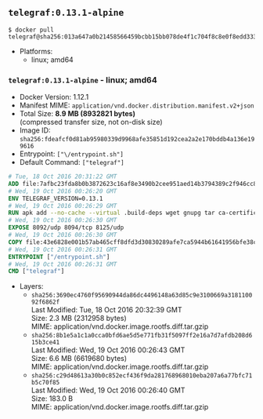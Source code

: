 ## `telegraf:0.13.1-alpine`

```console
$ docker pull telegraf@sha256:013a647a0b21458566459bcbb15bb078de4f1c704f8c8e0f8edd333abbf94173
```

-	Platforms:
	-	linux; amd64

### `telegraf:0.13.1-alpine` - linux; amd64

-	Docker Version: 1.12.1
-	Manifest MIME: `application/vnd.docker.distribution.manifest.v2+json`
-	Total Size: **8.9 MB (8932821 bytes)**  
	(compressed transfer size, not on-disk size)
-	Image ID: `sha256:fdeafcf0d81ab95980339d9968afe35851d192cea2a2e170bddb4a136e199616`
-	Entrypoint: `["\/entrypoint.sh"]`
-	Default Command: `["telegraf"]`

```dockerfile
# Tue, 18 Oct 2016 20:31:22 GMT
ADD file:7afbc23fda8b0b3872623c16af8e3490b2cee951aed14b3794389c2f946cc8c7 in / 
# Wed, 19 Oct 2016 00:26:20 GMT
ENV TELEGRAF_VERSION=0.13.1
# Wed, 19 Oct 2016 00:26:29 GMT
RUN apk add --no-cache --virtual .build-deps wget gnupg tar ca-certificates &&     update-ca-certificates &&     gpg --keyserver hkp://ha.pool.sks-keyservers.net         --recv-keys 05CE15085FC09D18E99EFB22684A14CF2582E0C5 &&     wget -q https://dl.influxdata.com/telegraf/releases/telegraf-${TELEGRAF_VERSION}-static_linux_amd64.tar.gz.asc &&     wget -q https://dl.influxdata.com/telegraf/releases/telegraf-${TELEGRAF_VERSION}-static_linux_amd64.tar.gz &&     gpg --batch --verify telegraf-${TELEGRAF_VERSION}-static_linux_amd64.tar.gz.asc telegraf-${TELEGRAF_VERSION}-static_linux_amd64.tar.gz &&     mkdir -p /usr/src /etc/telegraf &&     tar -C /usr/src -xzf telegraf-${TELEGRAF_VERSION}-static_linux_amd64.tar.gz &&     mv /usr/src/telegraf*/telegraf.conf /etc/telegraf/ &&     chmod +x /usr/src/telegraf*/* &&     cp -a /usr/src/telegraf*/* /usr/bin/ &&     rm -rf *.tar.gz* /usr/src /root/.gnupg &&     apk del .build-deps
# Wed, 19 Oct 2016 00:26:30 GMT
EXPOSE 8092/udp 8094/tcp 8125/udp
# Wed, 19 Oct 2016 00:26:30 GMT
COPY file:43e6828e001b57ab465cff8dfd3d30830289afe7ca5944b61641956bfe38cd1c in /entrypoint.sh 
# Wed, 19 Oct 2016 00:26:31 GMT
ENTRYPOINT ["/entrypoint.sh"]
# Wed, 19 Oct 2016 00:26:31 GMT
CMD ["telegraf"]
```

-	Layers:
	-	`sha256:3690ec4760f95690944da86dc4496148a63d85c9e3100669a318110092f6862f`  
		Last Modified: Tue, 18 Oct 2016 20:32:39 GMT  
		Size: 2.3 MB (2312958 bytes)  
		MIME: application/vnd.docker.image.rootfs.diff.tar.gzip
	-	`sha256:8b1e5a1c1a0cca0bfd6ae5d5e771fb31f5097ff2e16a7d7afdb208d615b3ce41`  
		Last Modified: Wed, 19 Oct 2016 00:26:43 GMT  
		Size: 6.6 MB (6619680 bytes)  
		MIME: application/vnd.docker.image.rootfs.diff.tar.gzip
	-	`sha256:c29d48613a30b0c852ecf436f9da281768968010eba207a6a77bfc71b5c70f85`  
		Last Modified: Wed, 19 Oct 2016 00:26:40 GMT  
		Size: 183.0 B  
		MIME: application/vnd.docker.image.rootfs.diff.tar.gzip
